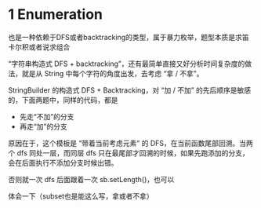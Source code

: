 # 1 Enumeration

也是一种依赖于DFS或者backtracking的类型，属于暴力枚举，题型本质是求笛卡尔积或者说求组合

“字符串构造式 DFS + backtracking”，还有最简单直接又好分析时间复杂度的做法，就是从 String 中每个字符的角度出发，去考虑 “拿 / 不拿”。

StringBuilder 的构造式 DFS + Backtracking，对 “加 / 不加” 的先后顺序是敏感的，下面两题中，同样的代码，都是

* 先走“不加”的分支
* 再走“加”的分支

原因在于，这个模板是 “带着当前考虑元素” 的 DFS，在当前函数尾部回溯。当两个 dfs 同处一层，而同层 dfs 只在最尾部才回溯的时候，如果先跑添加的分支，会在后面执行不添加分支时候出错。

否则就一次 dfs 后面跟着一次 sb.setLength()，也可以

体会一下（subset也是能这么写，拿或者不拿）
